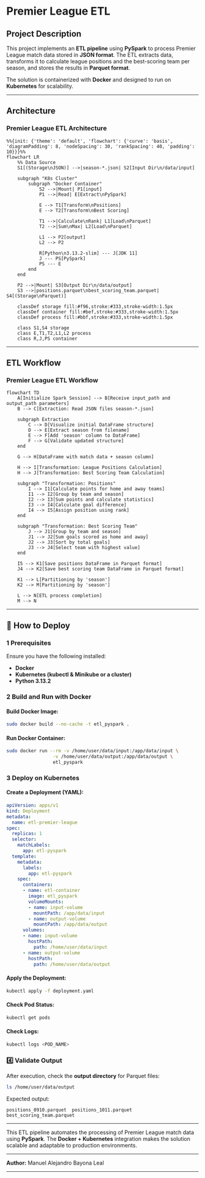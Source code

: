 # **Premier League ETL**

##  **Project Description**
This project implements an **ETL pipeline** using **PySpark** to process Premier League match data stored in **JSON format**. The ETL extracts data, transforms it to calculate league positions and the best-scoring team per season, and stores the results in **Parquet format**.

The solution is containerized with **Docker** and designed to run on **Kubernetes** for scalability.

---

## **Architecture**

### **Premier League ETL Architecture**
```mermaid
%%{init: {'theme': 'default', 'flowchart': {'curve': 'basis', 'diagramPadding': 8, 'nodeSpacing': 30, 'rankSpacing': 40, 'padding': 10}}}%%
flowchart LR
    %% Data Source
    S1[(Storage\nJSON)] -->|season-*.json| S2[Input Dir\n/data/input]
    
    subgraph "K8s Cluster"
        subgraph "Docker Container" 
            S2 -->|Mount| P1[input]
            P1 -->|Read| E[Extract\nPySpark]
            
            E --> T1[Transform\nPositions]
            E --> T2[Transform\nBest Scoring]
            
            T1 -->|Calculate\nRank| L1[Load\nParquet]
            T2 -->|Sum\nMax| L2[Load\nParquet]
            
            L1 --> P2[output]
            L2 --> P2
            
            R[Python\n3.13.2-slim] --- J[JDK 11]
            J --- PS[PySpark]
            PS --- E
        end
    end
    
    P2 -->|Mount| S3[Output Dir\n/data/output]
    S3 -->|positions.parquet\nbest_scoring_team.parquet| S4[(Storage\nParquet)]
    
    classDef storage fill:#f96,stroke:#333,stroke-width:1.5px
    classDef container fill:#bef,stroke:#333,stroke-width:1.5px
    classDef process fill:#bbf,stroke:#333,stroke-width:1.5px
    
    class S1,S4 storage
    class E,T1,T2,L1,L2 process
    class R,J,PS container
```

---

##  **ETL Workflow**

### **Premier League ETL Workflow**
```mermaid
flowchart TD
    A[Initialize Spark Session] --> B[Receive input_path and output_path parameters]
    B --> C[Extraction: Read JSON files season-*.json]
    
    subgraph Extraction
        C --> D[Visualize initial DataFrame structure]
        D --> E[Extract season from filename]
        E --> F[Add 'season' column to DataFrame]
        F --> G[Validate updated structure]
    end
    
    G --> H[DataFrame with match data + season column]
    
    H --> I[Transformation: League Positions Calculation]
    H --> J[Transformation: Best Scoring Team Calculation]
    
    subgraph "Transformation: Positions"
        I --> I1[Calculate points for home and away teams]
        I1 --> I2[Group by team and season]
        I2 --> I3[Sum points and calculate statistics]
        I3 --> I4[Calculate goal difference]
        I4 --> I5[Assign position using rank]
    end
    
    subgraph "Transformation: Best Scoring Team"
        J --> J1[Group by team and season]
        J1 --> J2[Sum goals scored as home and away]
        J2 --> J3[Sort by total goals]
        J3 --> J4[Select team with highest value]
    end
    
    I5 --> K1[Save positions DataFrame in Parquet format]
    J4 --> K2[Save best scoring team DataFrame in Parquet format]
    
    K1 --> L[Partitioning by 'season']
    K2 --> M[Partitioning by 'season']
    
    L --> N[ETL process completion]
    M --> N
```

---

## 📖 **How to Deploy**

### **1 Prerequisites**
Ensure you have the following installed:
- **Docker** 
- **Kubernetes (kubectl & Minikube or a cluster)** 
- **Python 3.13.2** 

### **2 Build and Run with Docker**
#### **Build Docker Image:**
```bash
sudo docker build --no-cache -t etl_pyspark .
```

#### **Run Docker Container:**
```bash
sudo docker run --rm -v /home/user/data/input:/app/data/input \
                 -v /home/user/data/output:/app/data/output \
                 etl_pyspark
```

### **3 Deploy on Kubernetes**
#### **Create a Deployment (YAML):**
```yaml
apiVersion: apps/v1
kind: Deployment
metadata:
  name: etl-premier-league
spec:
  replicas: 1
  selector:
    matchLabels:
      app: etl-pyspark
  template:
    metadata:
      labels:
        app: etl-pyspark
    spec:
      containers:
      - name: etl-container
        image: etl_pyspark
        volumeMounts:
        - name: input-volume
          mountPath: /app/data/input
        - name: output-volume
          mountPath: /app/data/output
      volumes:
      - name: input-volume
        hostPath:
          path: /home/user/data/input
      - name: output-volume
        hostPath:
          path: /home/user/data/output
```

#### **Apply the Deployment:**
```bash
kubectl apply -f deployment.yaml
```

#### **Check Pod Status:**
```bash
kubectl get pods
```

#### **Check Logs:**
```bash
kubectl logs <POD_NAME>
```

### **4️⃣ Validate Output**
After execution, check the **output directory** for Parquet files:
```bash
ls /home/user/data/output
```
Expected output:
```
positions_0910.parquet  positions_1011.parquet  best_scoring_team.parquet
```

---

This ETL pipeline automates the processing of Premier League match data using **PySpark**. The **Docker + Kubernetes** integration makes the solution scalable and adaptable to production environments.


---

**Author:** Manuel Alejandro Bayona Leal  


---
